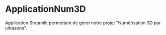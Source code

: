 # ApplicationNum3D
Application Streamlit permettant de gérer notre projet "Numérisation 3D par ultrasons".
